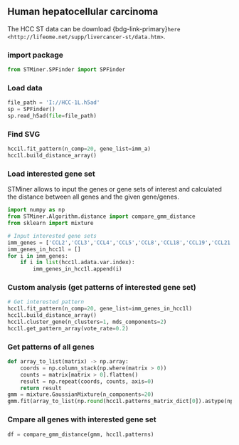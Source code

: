 ## Human hepatocellular carcinoma

The HCC ST data can be download {bdg-link-primary}`here <http://lifeome.net/supp/livercancer-st/data.htm>`.


### import package

```python
from STMiner.SPFinder import SPFinder
```
### Load data

```python
file_path = 'I://HCC-1L.h5ad'
sp = SPFinder()
sp.read_h5ad(file=file_path)
```

### Find SVG

```python
hcc1l.fit_pattern(n_comp=20, gene_list=imm_a)
hcc1l.build_distance_array()
```

### Load interested gene set
STMiner allows to input the genes or gene sets of interest and calculated the distance between all genes and the given gene/genes.

```python
import numpy as np
from STMiner.Algorithm.distance import compare_gmm_distance
from sklearn import mixture

# Input interested gene sets
imm_genes = ['CCL2','CCL3','CCL4','CCL5','CCL8','CCL18','CCL19','CCL21','CXCL9','CXCL10','CXCL11','CXCL13']
imm_genes_in_hcc1l = []
for i in imm_genes:
    if i in list(hcc1l.adata.var.index):
        imm_genes_in_hcc1l.append(i)
```

### Custom analysis (get patterns of interested gene set)
```python
# Get interested pattern
hcc1l.fit_pattern(n_comp=20, gene_list=imm_genes_in_hcc1l)
hcc1l.build_distance_array()
hcc1l.cluster_gene(n_clusters=1, mds_components=2)
hcc1l.get_pattern_array(vote_rate=0.2)
```

### Get patterns of all genes
```python
def array_to_list(matrix) -> np.array:
    coords = np.column_stack(np.where(matrix > 0))
    counts = matrix[matrix > 0].flatten()
    result = np.repeat(coords, counts, axis=0)
    return result
gmm = mixture.GaussianMixture(n_components=20)
gmm.fit(array_to_list(np.round(hcc1l.patterns_matrix_dict[0]).astype(np.int32)))
```

### Cmpare all genes with interested gene set
```python
df = compare_gmm_distance(gmm, hcc1l.patterns)
```
